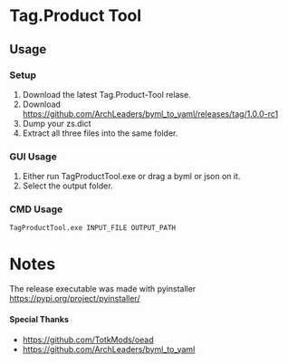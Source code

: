 # Tag.Product Tool

## Usage
### Setup
1. Download the latest Tag.Product-Tool relase.
2. Download https://github.com/ArchLeaders/byml_to_yaml/releases/tag/1.0.0-rc1
3. Dump your zs.dict
4. Extract all three files into the same folder.

### GUI Usage
1. Either run TagProductTool.exe or drag a byml or json on it.
2. Select the output folder.

### CMD Usage
`TagProductTool.exe INPUT_FILE OUTPUT_PATH`

# Notes
The release executable was made with pyinstaller https://pypi.org/project/pyinstaller/
#### Special Thanks
- https://github.com/TotkMods/oead
- https://github.com/ArchLeaders/byml_to_yaml

